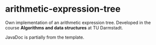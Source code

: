 # arithmetic-expression-tree

Own implementation of an arithmetic expression tree. Developed in the course <b>Algorithms and data structures</b> at TU Darmstadt.

JavaDoc is partially from the template.